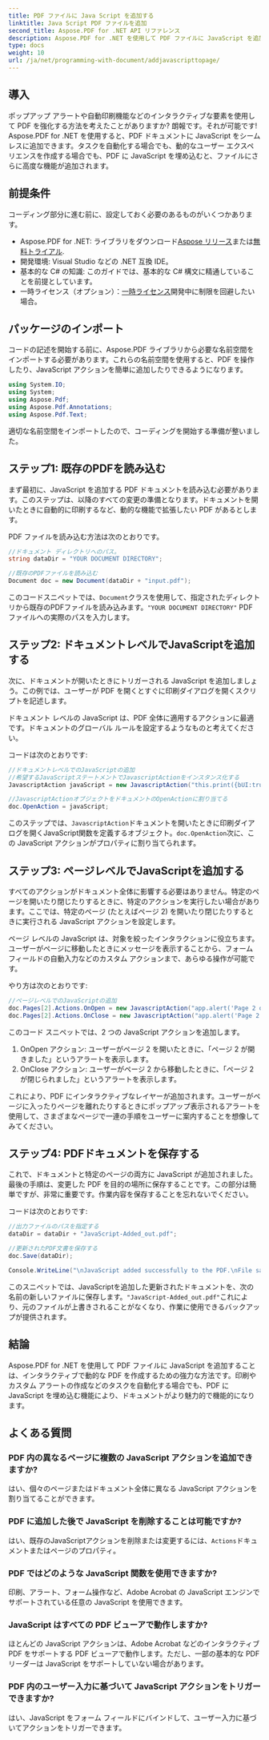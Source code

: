 ```yaml
---
title: PDF ファイルに Java Script を追加する
linktitle: Java Script PDF ファイルを追加
second_title: Aspose.PDF for .NET API リファレンス
description: Aspose.PDF for .NET を使用して PDF ファイルに JavaScript を追加する方法を学びます。ドキュメントおよびページ レベルのスクリプトのコード チュートリアルを含むステップ バイ ステップ ガイドです。
type: docs
weight: 10
url: /ja/net/programming-with-document/addjavascripttopage/
---
```

## 導入

ポップアップ アラートや自動印刷機能などのインタラクティブな要素を使用して PDF を強化する方法を考えたことがありますか? 朗報です。それが可能です! Aspose.PDF for .NET を使用すると、PDF ドキュメントに JavaScript をシームレスに追加できます。タスクを自動化する場合でも、動的なユーザー エクスペリエンスを作成する場合でも、PDF に JavaScript を埋め込むと、ファイルにさらに高度な機能が追加されます。

## 前提条件

コーディング部分に進む前に、設定しておく必要のあるものがいくつかあります。

-  Aspose.PDF for .NET: ライブラリをダウンロード[Aspose リリース](https://releases.aspose.com/pdf/net/)または[無料トライアル](https://releases.aspose.com/).
- 開発環境: Visual Studio などの .NET 互換 IDE。
- 基本的な C# の知識: このガイドでは、基本的な C# 構文に精通していることを前提としています。
- 一時ライセンス（オプション）：[一時ライセンス](https://purchase.aspose.com/temporary-license/)開発中に制限を回避したい場合。

## パッケージのインポート

コードの記述を開始する前に、Aspose.PDF ライブラリから必要な名前空間をインポートする必要があります。これらの名前空間を使用すると、PDF を操作したり、JavaScript アクションを簡単に追加したりできるようになります。

```csharp
using System.IO;
using System;
using Aspose.Pdf;
using Aspose.Pdf.Annotations;
using Aspose.Pdf.Text;
```

適切な名前空間をインポートしたので、コーディングを開始する準備が整いました。

## ステップ1: 既存のPDFを読み込む

まず最初に、JavaScript を追加する PDF ドキュメントを読み込む必要があります。このステップは、以降のすべての変更の準備となります。ドキュメントを開いたときに自動的に印刷するなど、動的な機能で拡張したい PDF があるとします。

PDF ファイルを読み込む方法は次のとおりです。

```csharp
//ドキュメント ディレクトリへのパス。
string dataDir = "YOUR DOCUMENT DIRECTORY";

//既存のPDFファイルを読み込む
Document doc = new Document(dataDir + "input.pdf");
```

このコードスニペットでは、`Document`クラスを使用して、指定されたディレクトリから既存のPDFファイルを読み込みます。`"YOUR DOCUMENT DIRECTORY"` PDF ファイルへの実際のパスを入力します。

## ステップ2: ドキュメントレベルでJavaScriptを追加する

次に、ドキュメントが開いたときにトリガーされる JavaScript を追加しましょう。この例では、ユーザーが PDF を開くとすぐに印刷ダイアログを開くスクリプトを記述します。

ドキュメント レベルの JavaScript は、PDF 全体に適用するアクションに最適です。ドキュメントのグローバル ルールを設定するようなものと考えてください。

コードは次のとおりです:

```csharp
//ドキュメントレベルでのJavaScriptの追加
//希望するJavaScriptステートメントでJavascriptActionをインスタンス化する
JavascriptAction javaScript = new JavascriptAction("this.print({bUI:true,bSilent:false,bShrinkToFit:true});");

//JavascriptActionオブジェクトをドキュメントのOpenActionに割り当てる
doc.OpenAction = javaScript;
```

このステップでは、`JavascriptAction`ドキュメントを開いたときに印刷ダイアログを開くJavaScript関数を定義するオブジェクト。`doc.OpenAction`次に、この JavaScript アクションがプロパティに割り当てられます。

## ステップ3: ページレベルでJavaScriptを追加する

すべてのアクションがドキュメント全体に影響する必要はありません。特定のページを開いたり閉じたりするときに、特定のアクションを実行したい場合があります。ここでは、特定のページ (たとえばページ 2) を開いたり閉じたりするときに実行される JavaScript アクションを設定します。

ページ レベルの JavaScript は、対象を絞ったインタラクションに役立ちます。ユーザーがページに移動したときにメッセージを表示することから、フォーム フィールドの自動入力などのカスタム アクションまで、あらゆる操作が可能です。

やり方は次のとおりです:

```csharp
//ページレベルでのJavaScriptの追加
doc.Pages[2].Actions.OnOpen = new JavascriptAction("app.alert('Page 2 opened')");
doc.Pages[2].Actions.OnClose = new JavascriptAction("app.alert('Page 2 closed')");
```

このコード スニペットでは、2 つの JavaScript アクションを追加します。
1. OnOpen アクション: ユーザーがページ 2 を開いたときに、「ページ 2 が開きました」というアラートを表示します。
2. OnClose アクション: ユーザーがページ 2 から移動したときに、「ページ 2 が閉じられました」というアラートを表示します。

これにより、PDF にインタラクティブなレイヤーが追加されます。ユーザーがページに入ったりページを離れたりするときにポップアップ表示されるアラートを使用して、さまざまなページで一連の手順をユーザーに案内することを想像してみてください。

## ステップ4: PDFドキュメントを保存する

これで、ドキュメントと特定のページの両方に JavaScript が追加されました。最後の手順は、変更した PDF を目的の場所に保存することです。この部分は簡単ですが、非常に重要です。作業内容を保存することを忘れないでください。

コードは次のとおりです:

```csharp
//出力ファイルのパスを指定する
dataDir = dataDir + "JavaScript-Added_out.pdf";

//更新されたPDF文書を保存する
doc.Save(dataDir);

Console.WriteLine("\nJavaScript added successfully to the PDF.\nFile saved at " + dataDir);
```

このスニペットでは、JavaScriptを追加した更新されたドキュメントを、次の名前の新しいファイルに保存します。`"JavaScript-Added_out.pdf"`これにより、元のファイルが上書きされることがなくなり、作業に使用できるバックアップが提供されます。

## 結論

Aspose.PDF for .NET を使用して PDF ファイルに JavaScript を追加することは、インタラクティブで動的な PDF を作成するための強力な方法です。印刷やカスタム アラートの作成などのタスクを自動化する場合でも、PDF に JavaScript を埋め込む機能により、ドキュメントがより魅力的で機能的になります。

## よくある質問

### PDF 内の異なるページに複数の JavaScript アクションを追加できますか?
はい、個々のページまたはドキュメント全体に異なる JavaScript アクションを割り当てることができます。

### PDF に追加した後で JavaScript を削除することは可能ですか?
はい、既存のJavaScriptアクションを削除または変更するには、`Actions`ドキュメントまたはページのプロパティ。

### PDF ではどのような JavaScript 関数を使用できますか?
印刷、アラート、フォーム操作など、Adobe Acrobat の JavaScript エンジンでサポートされている任意の JavaScript を使用できます。

### JavaScript はすべての PDF ビューアで動作しますか?
ほとんどの JavaScript アクションは、Adobe Acrobat などのインタラクティブ PDF をサポートする PDF ビューアで動作します。ただし、一部の基本的な PDF リーダーは JavaScript をサポートしていない場合があります。

### PDF 内のユーザー入力に基づいて JavaScript アクションをトリガーできますか?
はい、JavaScript をフォーム フィールドにバインドして、ユーザー入力に基づいてアクションをトリガーできます。